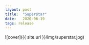 ```yaml
---
layout: post
title:  "Superstar"
date:   2020-06-19
tags: release
---
```

![cover]({{ site.url }}/img/superstar.jpg)
